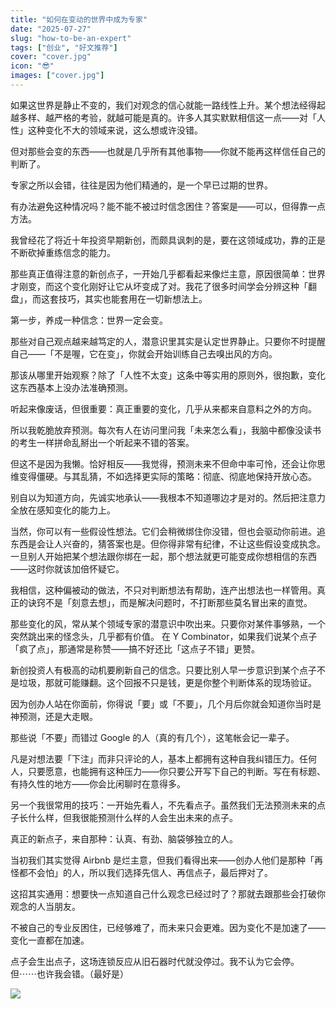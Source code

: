 ```yaml
---
title: "如何在变动的世界中成为专家"
date: "2025-07-27"
slug: "how-to-be-an-expert"
tags: ["创业", "好文推荐"]
cover: "cover.jpg"
icon: "😎"
images: ["cover.jpg"]
---
```

如果这世界是静止不变的，我们对观念的信心就能一路线性上升。某个想法经得起越多样、越严格的考验，就越可能是真的。许多人其实默默相信这一点——对「人性」这种变化不大的领域来说，这么想或许没错。



但对那些会变的东西——也就是几乎所有其他事物——你就不能再这样信任自己的判断了。



专家之所以会错，往往是因为他们精通的，是一个早已过期的世界。



有办法避免这种情况吗？能不能不被过时信念困住？答案是——可以，但得靠一点方法。



我曾经花了将近十年投资早期新创，而颇具讽刺的是，要在这领域成功，靠的正是不断砍掉重练信念的能力。



那些真正值得注意的新创点子，一开始几乎都看起来像烂主意，原因很简单：世界才刚变，而这个变化刚好让它从坏变成了对。我花了很多时间学会分辨这种「翻盘」，而这套技巧，其实也能套用在一切新想法上。



第一步，养成一种信念：世界一定会变。



那些对自己观点越来越笃定的人，潜意识里其实是认定世界静止。只要你不时提醒自己——「不是喔，它在变」，你就会开始训练自己去嗅出风的方向。



那该从哪里开始观察？除了「人性不太变」这条中等实用的原则外，很抱歉，变化这东西基本上没办法准确预测。



听起来像废话，但很重要：真正重要的变化，几乎从来都来自意料之外的方向。



所以我乾脆放弃预测。每次有人在访问里问我「未来怎么看」，我脑中都像没读书的考生一样拼命乱掰出一个听起来不错的答案。



但这不是因为我懒。恰好相反——我觉得，预测未来不但命中率可怜，还会让你思维变得僵硬。与其乱猜，不如选择更实际的策略：彻底、彻底地保持开放心态。



别自以为知道方向，先诚实地承认——我根本不知道哪边才是对的。然后把注意力全放在感知变化的能力上。



当然，你可以有一些假设性想法。它们会稍微绑住你没错，但也会驱动你前进。追东西是会让人兴奋的，猜答案也是。但你得非常有纪律，不让这些假设变成执念。
一旦别人开始把某个想法跟你绑在一起，那个想法就更可能变成你想相信的东西——这时你就该加倍怀疑它。



我相信，这种偏被动的做法，不只对判断想法有帮助，连产出想法也一样管用。真正的诀窍不是「刻意去想」，而是解决问题时，不打断那些莫名冒出来的直觉。



那些变化的风，常从某个领域专家的潜意识中吹出来。只要你对某件事够熟，一个突然跳出来的怪念头，几乎都有价值。
在 Y Combinator，如果我们说某个点子「疯了点」，那通常是称赞——搞不好还比「这点子不错」更赞。



新创投资人有极高的动机要刷新自己的信念。只要比别人早一步意识到某个点子不是垃圾，那就可能赚翻。这个回报不只是钱，更是你整个判断体系的现场验证。



因为创办人站在你面前，你得说「要」或「不要」，几个月后你就会知道你当时是神预测，还是大走眼。



那些说「不要」而错过 Google 的人（真的有几个），这笔帐会记一辈子。



凡是对想法要「下注」而非只评论的人，基本上都拥有这种自我纠错压力。任何人，只要愿意，也能拥有这种压力——你只要公开写下自己的判断。写在有标题、有持久性的地方——你会比闲聊时在意得多。



另一个我很常用的技巧：一开始先看人，不先看点子。虽然我们无法预测未来的点子长什么样，但我很能预测什么样的人会生出未来的点子。



真正的新点子，来自那种：认真、有劲、脑袋够独立的人。



当初我们其实觉得 Airbnb 是烂主意，但我们看得出来——创办人他们是那种「再怪都不会怕」的人，所以我们选择先信人、再信点子，最后押对了。



这招其实通用：想要快一点知道自己什么观念已经过时了？那就去跟那些会打破你观念的人当朋友。



不被自己的专业反困住，已经够难了，而未来只会更难。因为变化不是加速了——变化一直都在加速。



点子会生出点子，这场连锁反应从旧石器时代就没停过。我不认为它会停。
但⋯⋯也许我会错。（最好是）




![](https://prod-files-secure.s3.us-west-2.amazonaws.com/112d0858-5090-4d34-a606-b75eb8d65fd2/46476355-9cf3-4e99-9b7a-3531bc426380/1000202064.png?X-Amz-Algorithm=AWS4-HMAC-SHA256&X-Amz-Content-Sha256=UNSIGNED-PAYLOAD&X-Amz-Credential=ASIAZI2LB466QHO7MPBM%2F20250809%2Fus-west-2%2Fs3%2Faws4_request&X-Amz-Date=20250809T213134Z&X-Amz-Expires=3600&X-Amz-Security-Token=IQoJb3JpZ2luX2VjEI3%2F%2F%2F%2F%2F%2F%2F%2F%2F%2FwEaCXVzLXdlc3QtMiJHMEUCIFZTW%2FY9GArtMNIy%2BLFeAF3sqzzB6rM7fZ2IwghgdVdzAiEA6x8CAwxSkT1%2FKsNIcpP8rmdCNK6snUkKc%2BbfLbaDcLQqiAQIxv%2F%2F%2F%2F%2F%2F%2F%2F%2F%2FARAAGgw2Mzc0MjMxODM4MDUiDKlluNw0YCQbAE%2BUPircA%2BB1pSx7l6kDLPugclhfYV3wfy2FqIIeVEUvbv1oyJp41kTPn4ok7GqBjcrcIiPo%2F7ZuvMYX%2Bu8Mn00acU%2BSuqMqjtTKl0OjdccctP%2Bg4%2Bj49IdpiJg7gsdqt5S1fgE0GMJDZl5CToRSLsBv%2FX%2BgSR11JYE2ywhBWVNS59lZEQhz2oZXjJm4KHicBfV2WxBKuRLrXeSN9kRp86SQelWKE88cixv5KQJqdvdaUO%2FZoVxNTLVXv1kmZZ5YqtzTTtgzKOKei2Fd1arlRI5f8O6EYMMugUTA6ky9CuEbHFHiKQ7zcEOK3xmURDHyvTuLbYpBVBdhjEDIgNHAXBEfDvhrsOYrGAgZLV6jJSjc9xC6QM2jw%2FTDNHu04a3fDzubaKx6E1W9mddkAExYL0hlgxeMy4Em%2BOE8v7Fv1tyku1fyhO0BWXqnQBBIJmQLiAGUoalylVvFiOC9lNpZ3EAbrdUwxdPOrBVe%2BkU9stLcaLK8OwtVIS6UXTDdNewvGwIvVtSsmDOLaAcAIOVhCRAjkBoMlW28hOakpkecM0FkJKtx8BBHEvIPbR31DTSf3EtvS%2BTvmMugcsKuc1lQahfPOvOUKUmvlJ0xROp94saoxcalfGX1eHwekNZRz3gISMNNMPvx3sQGOqUBfVSbHDShbHNfHiRSFNR%2F338fsMTIO9LjoY0q22AOlu7CFoB6BboywIplq0eBeaHs3UbHh5x5Y3w2qfdof1Ql9jMiUmMIuw5pA3oxc6CkO2TP3dQaD8f%2BtPKmi89ahx%2BaiPtRZqS3X3gT5iPiijTE1%2BLdUR%2FWQ52fAm3GYerSGy6XOSFAar1bqNWXbcWotuiIqGmpMmTeEQWDPWWFB7VqYXTwmUiL&X-Amz-Signature=91a684ae8c719e64852575cd6444d3789afdf39331e3bd2e769d24968c2219ce&X-Amz-SignedHeaders=host&x-amz-checksum-mode=ENABLED&x-id=GetObject)

